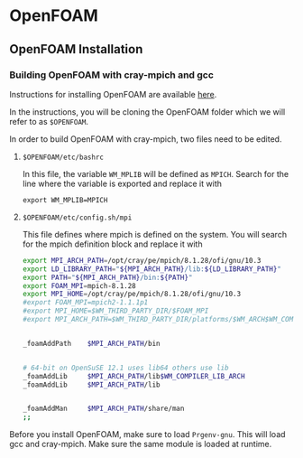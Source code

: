 # OpenFOAM

## OpenFOAM Installation 

### Building OpenFOAM with cray-mpich and gcc 

Instructions for installing OpenFOAM are available [here](https://openfoam.org/download/source/).

In the instructions, you will be cloning the OpenFOAM folder which we will refer to as `$OPENFOAM`.

In order to build OpenFOAM with cray-mpich, two files need to be edited.

1. `$OPENFOAM/etc/bashrc`

    In this file, the variable `WM_MPLIB` will be defined as `MPICH`. 
    Search for the line where the variable is exported and replace it with 

    ```
    export WM_MPLIB=MPICH
    ```

1. `$OPENFOAM/etc/config.sh/mpi`

    This file defines where mpich is defined on the system. 
    You will search for the mpich definition block and replace it with 

    ```bash
    export MPI_ARCH_PATH=/opt/cray/pe/mpich/8.1.28/ofi/gnu/10.3
    export LD_LIBRARY_PATH="${MPI_ARCH_PATH}/lib:${LD_LIBRARY_PATH}"
    export PATH="${MPI_ARCH_PATH}/bin:${PATH}"
    export FOAM_MPI=mpich-8.1.28
    export MPI_HOME=/opt/cray/pe/mpich/8.1.28/ofi/gnu/10.3
    #export FOAM_MPI=mpich2-1.1.1p1
    #export MPI_HOME=$WM_THIRD_PARTY_DIR/$FOAM_MPI
    #export MPI_ARCH_PATH=$WM_THIRD_PARTY_DIR/platforms/$WM_ARCH$WM_COMPILER/$FOAM_MPI


    _foamAddPath    $MPI_ARCH_PATH/bin


    # 64-bit on OpenSuSE 12.1 uses lib64 others use lib
    _foamAddLib     $MPI_ARCH_PATH/lib$WM_COMPILER_LIB_ARCH
    _foamAddLib     $MPI_ARCH_PATH/lib


    _foamAddMan     $MPI_ARCH_PATH/share/man
    ;;
    ```

Before you install OpenFOAM, make sure to load `Prgenv-gnu`.
This will load gcc and cray-mpich. 
Make sure the same module is loaded at runtime.
